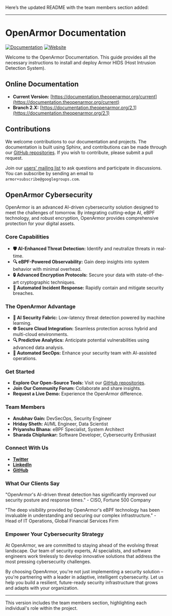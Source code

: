 Here’s the updated README with the team members section added:

---

# OpenArmor Documentation

[![Documentation](https://img.shields.io/badge/docs-view-green.svg)](https://documentation.theopenarmor.org)
[![Website](https://img.shields.io/badge/web-view-green.svg)](https://theopenarmor.org)

Welcome to the OpenArmor Documentation. This guide provides all the necessary instructions to install and deploy Armor HIDS (Host Intrusion Detection System).

## Online Documentation

- **Current Version:** [https://documentation.theopenarmor.org/current](https://documentation.theopenarmor.org/current)
- **Branch 2.X:** [https://documentation.theopenarmor.org/2.1](https://documentation.theopenarmor.org/2.1)

## Contributions

We welcome contributions to our documentation and projects. The documentation is built using Sphinx, and contributions can be made through our [GitHub repositories](https://github.com/openarmor). If you wish to contribute, please submit a pull request.

Join our [users' mailing list](https://groups.google.com/d/forum/armor) to ask questions and participate in discussions. You can subscribe by sending an email to `armor+subscribe@googlegroups.com`.

## OpenArmor Cybersecurity

OpenArmor is an advanced AI-driven cybersecurity solution designed to meet the challenges of tomorrow. By integrating cutting-edge AI, eBPF technology, and robust encryption, OpenArmor provides comprehensive protection for your digital assets.

### Core Capabilities

- **🛡️ AI-Enhanced Threat Detection:** Identify and neutralize threats in real-time.
- **🔍 eBPF-Powered Observability:** Gain deep insights into system behavior with minimal overhead.
- **🔒 Advanced Encryption Protocols:** Secure your data with state-of-the-art cryptographic techniques.
- **🤖 Automated Incident Response:** Rapidly contain and mitigate security breaches.

### The OpenArmor Advantage

- **🧠 AI Security Fabric:** Low-latency threat detection powered by machine learning.
- **🌐 Secure Cloud Integration:** Seamless protection across hybrid and multi-cloud environments.
- **🔍 Predictive Analytics:** Anticipate potential vulnerabilities using advanced data analysis.
- **🤖 Automated SecOps:** Enhance your security team with AI-assisted operations.

### Get Started

- **Explore Our Open-Source Tools:** Visit our [GitHub repositories](https://github.com/openarmor).
- **Join Our Community Forum:** Collaborate and share insights.
- **Request a Live Demo:** Experience the OpenArmor difference.

### Team Members

- **Anubhav Gain:** DevSecOps, Security Engineer
- **Hriday Sheth:** AI/ML Engineer, Data Scientist
- **Priyanshu Bhana:** eBPF Specialist, System Architect
- **Sharada Chiplunkar:** Software Developer, Cybersecurity Enthusiast

### Connect With Us

- **[Twitter](https://twitter.com/openarmor)**
- **[LinkedIn](https://linkedin.com/company/openarmor)**
- **[GitHub](https://github.com/openarmor)**

### What Our Clients Say

"OpenArmor's AI-driven threat detection has significantly improved our security posture and response times." - CISO, Fortune 500 Company

"The deep visibility provided by OpenArmor's eBPF technology has been invaluable in understanding and securing our complex infrastructure." - Head of IT Operations, Global Financial Services Firm

### Empower Your Cybersecurity Strategy

At OpenArmor, we are committed to staying ahead of the evolving threat landscape. Our team of security experts, AI specialists, and software engineers work tirelessly to develop innovative solutions that address the most pressing cybersecurity challenges.

By choosing OpenArmor, you're not just implementing a security solution – you're partnering with a leader in adaptive, intelligent cybersecurity. Let us help you build a resilient, future-ready security infrastructure that grows and adapts with your organization.

---

This version includes the team members section, highlighting each individual's role within the project.
